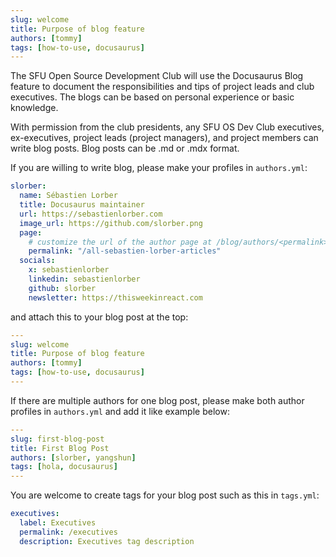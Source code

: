 ```yaml
---
slug: welcome
title: Purpose of blog feature
authors: [tommy]
tags: [how-to-use, docusaurus]
---
```


<!-- truncate -->

The SFU Open Source Development Club will use the Docusaurus Blog feature to document the responsibilities and tips of project leads and club executives. The blogs can be based on personal experience or basic knowledge.

With permission from the club presidents, any SFU OS Dev Club executives, ex-executives, project leads (project managers), and project members can write blog posts. Blog posts can be .md or .mdx format.

If you are willing to write blog, please make your profiles in <code>authors.yml</code>:

```yml
slorber:
  name: Sébastien Lorber
  title: Docusaurus maintainer
  url: https://sebastienlorber.com
  image_url: https://github.com/slorber.png
  page:
    # customize the url of the author page at /blog/authors/<permalink>
    permalink: "/all-sebastien-lorber-articles"
  socials:
    x: sebastienlorber
    linkedin: sebastienlorber
    github: slorber
    newsletter: https://thisweekinreact.com
```

and attach this to your blog post at the top:

```yml
---
slug: welcome
title: Purpose of blog feature
authors: [tommy]
tags: [how-to-use, docusaurus]
---
```

If there are multiple authors for one blog post, please make both author profiles in <code>authors.yml</code> and add it like example below:

```yml
---
slug: first-blog-post
title: First Blog Post
authors: [slorber, yangshun]
tags: [hola, docusaurus]
---
```

You are welcome to create tags for your blog post such as this in <code>tags.yml</code>:

```yml
executives:
  label: Executives
  permalink: /executives
  description: Executives tag description
```
